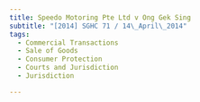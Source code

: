 ```yaml
---
title: Speedo Motoring Pte Ltd v Ong Gek Sing 
subtitle: "[2014] SGHC 71 / 14\_April\_2014"
tags:
  - Commercial Transactions
  - Sale of Goods
  - Consumer Protection
  - Courts and Jurisdiction
  - Jurisdiction

---
```


